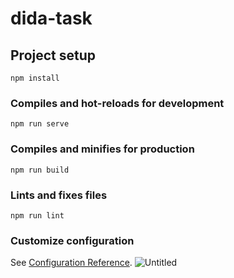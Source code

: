 # dida-task

## Project setup
```
npm install
```

### Compiles and hot-reloads for development
```
npm run serve
```

### Compiles and minifies for production
```
npm run build
```

### Lints and fixes files
```
npm run lint
```

### Customize configuration
See [Configuration Reference](https://cli.vuejs.org/config/).
![Untitled](https://user-images.githubusercontent.com/30563683/164933690-1f2e6f0d-2c69-45f0-b3cc-7b3d8c107539.png)
